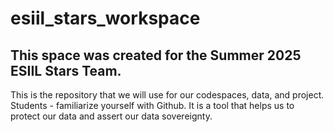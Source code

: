 # esiil_stars_workspace

## This space was created for the Summer 2025 ESIIL Stars Team. 
This is the repository that we will use for our codespaces, data, and project. 
Students - familiarize yourself with Github. It is a tool that helps us to protect our data and assert our data sovereignty. 

